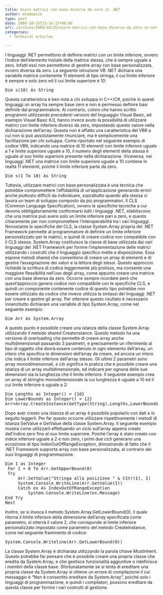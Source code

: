 ```yaml
---
title: Usare matrici con base diversa da zero in .NET
author: mtammacco
type: post
date: 2009-10-25T23:16:17+00:00
url: /archive/2009/10/25/usare-matrici-con-base-diversa-da-zero-in-net.aspx
categories:
  - Technical articles

---
```

I linguaggi .NET permettono di definire matrici con un limite inferiore, ovvero l&#8217;indice dell&#8217;elemento iniziale della matrice stessa, che è sempre uguale a zero. Infatti essi non permettono di gestire array con base personalizzata, ovvero diversa da zero. La seguente istruzione VB .NET dichiara una variabile matrice contenente 11 elementi di tipo stringa, il cui limite inferiore è sempre e solo zero ed il cui limite superiore è 10:

<pre class="brush: csharp; title: ; notranslate" title="">Dim s(10) As String 
</pre>

Questa caratteristica è ben nota a chi sviluppa in C++/C#, poichè in questi linguaggi un array ha sempre base zero e non è permesso definire basi definite dal programmatore. Al contrario, coloro che hanno scritto programmi utilizzando precedenti versioni del linguaggio Visual Basic, ad esempio Visual Basic 6.0, hanno invece avuto la possibilità di utilizzare matrici con limite inferiore diverso da zero, impostando questo valore nella dichiarazione dell&#8217;array. Questa non è affatto una caratteristica del VB6 a cui non si può assolutamente rinunciare, ma è semplicemente una facilitazione per chi sviluppa. Come riportato nel seguente esempio di codice VB6, indicando una matrice di 10 elementi con limite inferiore uguale a 1 e limite superiore uguale a 10, il numero degli elementi della stessa è uguale al suo limite superiore presente nella dichiarazione. Viceversa, nei linguaggi .NET una matrice con limite superiore uguale a 10 contiene in realtà 11 elementi, poichè il limite inferiore parte da zero.

<pre class="brush: csharp; title: ; notranslate" title="">Dim s(1 To 10) As String 
</pre>

Tuttavia, utilizzare matrici con base personalizzata è una tecnica che potrebbe compromettere l&#8217;affidabilità di un&#8217;applicazione generando errori anche piuttosto difficili da individuare, soprattutto quando alla stessa ci lavora un team di sviluppo composto da più programmatori. Il CLS (Common Language Specification), ovvero le specifiche tecniche a cui devono obbligatoriamente conformarsi tutti i linguaggi .NET, stabiliscono che una matrice può avere solo un limite inferiore pari a zero, e questo chiaramente per non compromettere l&#8217;interoperabilità tra i vari linguaggi. Nonostante le specifiche del CLS, la classe System.Array propria del .NET Framework permette al programmatore di definire un limite inferiore personalizzato per le matrici, e quindi di creare codice non compatibile con il CLS stesso. System.Array costituisce la classe di base utilizzata dai vari linguaggi del .NET Framework per fornire l&#8217;implementazione delle matrici utilizzando i costrutti che il linguaggio specifico mette a disposizione. Essa espone metodi shared che consentono di creare un array di elementi e di gestire l&#8217;assegnazione dei valori e la lettura degli stessi. Questo approccio richiede la scrittura di codice leggermente più prolisso, ma consente una maggiore flessibilità nell&#8217;uso degli array, come appunto creare una matrice con una base diversa da zero. Occorre sempre ricordare però che quest&#8217;approccio genera codice non compatibile con le specifiche CLS, e quindi un componente contenente codice di questo tipo potrebbe non essere utilizzato da codice che invece utilizza la sintassi dei linguaggi .NET per creare e gestire gli array. Per ottenere questo risultato è necessario innanzitutto dichiarare una variabile di tipo System.Array, come nel seguente esempio:

<pre class="brush: csharp; title: ; notranslate" title="">Dim Arr As System.Array 
</pre>

A questo punto è possibile creare una istanza della classe System.Array utilizzando il metodo shared Createnstance. Questo metodo ha una versione di overloading che permette di creare array anche multidimensionali passando 3 parametri, e precisamente un riferimento al tipo di oggetto che dovrà essere contenuto in ogni elemento dell&#8217;array, un intero che specifica le dimensioni dell&#8217;array da creare, ed ancora un intero che indica il limite inferiore dell&#8217;array stesso. Gli ultimi 2 parametri sono array monodimensionali, e ciò significa in pratica che è possibile creare una istanza di un array multidimensionale, ed indicare per ognuna delle sue dimensioni sia la lunghezza che il limite inferiore. Il seguente esempio crea un array di stringhe monodimensionale la cui lunghezza è uguale a 10 ed il cui limite inferiore è uguale a 2:

<pre class="brush: csharp; title: ; notranslate" title="">Dim Lengths as Integer() = {10} 
Dim LowerBounds as Integer() = {2} 
Arr=Array.CreateInstance(GetType(String),Lengths,LowerBounds) 
</pre>

Dopo aver creato una istanza di un array è possibile popolarlo con dati e in seguito leggerli. Per far questo occorre utilizzare rispettivamente i metodi di istanza SetValue e GetValue della classe System.Array. Il seguente esempio mostra come utilizzarli effettuando un ciclo sull&#8217;array appena creato dall&#8217;indice zero fino al suo limite superiore. Poichè l&#8217;array è stato creato con indice inferiore uguale a 2 e non zero, i primi due cicli generano una eccezione di tipo IndexOutOfRangeException, dimostrando di fatto che il .NET Framework supporta array con base personalizzata, al contrario dei suoi linguaggi di programmazione.

<pre class="brush: csharp; title: ; notranslate" title="">Dim I as Integer 
 For I = 0 To Arr.GetUpperBound(0) 
 Try 
     Arr.SetValue("Stringa alla posizione " & CStr(I), I) 
     System.Console.WriteLine(Arr.GetValue(I)) 
     Catch ex As IndexOutOfRangeException 
         System.Console.WriteLine(ex.Message) 
End Try 
Next 
</pre>

Inoltre, se si invoca il metodo System.Array.GetLowerBound(0), il quale ritorna il limite inferiore della dimensione dell&#8217;array specificata come parametro, si otterrà il valore 2, che corrisponde al limite inferiore personalizzato impostato come parametro del metodo CreateInstance, come nel seguente frammento di codice:

<pre class="brush: csharp; title: ; notranslate" title="">System.Console.Writeline(Arr.GetLowerBound(0)) 
</pre>

La classe System.Array è dichiarata utilizzando la parola chiave MustInherit. Questo potrebbe far pensare che è possibile creare una propria classe che eredita da System.Array, e che gestisce funzionalità aggiuntive o ridefinisce i membri della classe base. Sfortunatamente se si tenta di ereditare una propria classe da System.Array si ottiene un errore di compilazione il cui messaggio è &#8220;Non è consentito ereditare da System.Array&#8221;, poiché solo i linguaggi di programmazione, e quindi i compilatori, possono ereditare da questa classe per fornire i vari costrutti di gestione.
